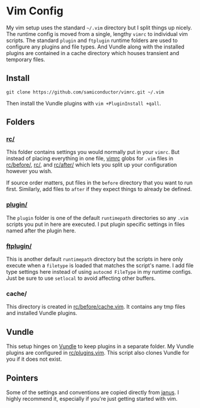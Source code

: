 # Vim Config

My vim setup uses the standard `~/.vim` directory but I split things up
nicely. The runtime config is moved from a single, lengthy `vimrc` to
individual vim scripts. The standard `plugin` and `ftplugin` runtime
folders are used to configure any plugins and file types. And Vundle
along with the installed plugins are contained in a cache directory
which houses transient and temporary files.

## Install

`git clone https://github.com/samiconductor/vimrc.git ~/.vim`

Then install the Vundle plugins with `vim +PluginInstall +qall`.

## Folders

### [rc/](rc/)

This folder contains settings you would normally put in your `vimrc`.
But instead of placing everything in one file, [vimrc](vimrc) globs for
`.vim` files in [rc/before/](rc/before), [rc/](rc/), and
[rc/after/](rc/after/) which lets you split up your configuration
however you wish.

If source order matters, put files in the `before` directory that you
want to run first. Similarly, add files to `after` if they expect things
to already be defined.

### [plugin/](plugin/)

The `plugin` folder is one of the default `runtimepath` directories so
any `.vim` scripts you put in here are executed. I put plugin specific
settings in files named after the plugin here.

### [ftplugin/](ftplugin/)

This is another default `runtimepath` directory but the scripts in here
only execute when a `filetype` is loaded that matches the script's name.
I add file type settings here instead of using `autocmd FileType` in my
runtime configs. Just be sure to use `setlocal` to avoid affecting other
buffers.

### cache/

This directory is created in [rc/before/cache.vim](rc/before/cache.vim).
It contains any tmp files and installed Vundle plugins.

## Vundle

This setup hinges on [Vundle](https://github.com/gmarik/Vundle.vim) to
keep plugins in a separate folder. My Vundle plugins are configured in
[rc/plugins.vim](rc/plugins.vim). This script also clones Vundle for you
if it does not exist.

## Pointers

Some of the settings and conventions are copied directly from
[janus](https://github.com/carlhuda/janus). I highly recommend it,
especially if you're just getting started with vim.
